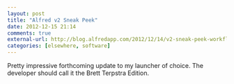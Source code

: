 ```yaml
---
layout: post
title: "Alfred v2 Sneak Peek"
date: 2012-12-15 21:14
comments: true
external-url: http://blog.alfredapp.com/2012/12/14/v2-sneak-peek-workflows/
categories: [elsewhere, software]
---
```


Pretty impressive forthcoming update to my launcher of choice. The developer should call it the Brett Terpstra Edition.